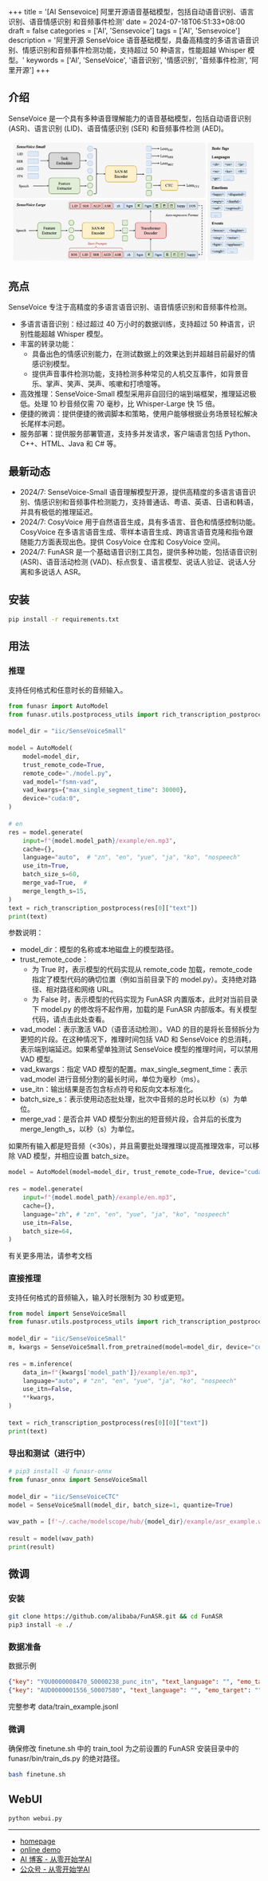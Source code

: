 +++
title = '[AI Sensevoice] 阿里开源语音基础模型，包括自动语音识别、语言识别、语音情感识别 和音频事件检测'
date = 2024-07-18T06:51:33+08:00
draft = false
categories = ['AI', 'Sensevoice']
tags = ['AI', 'Sensevoice']
description = '阿里开源 SenseVoice 语音基础模型，具备高精度的多语言语音识别、情感识别和音频事件检测功能，支持超过 50 种语言，性能超越 Whisper 模型。'
keywords = ['AI', 'SenseVoice', '语音识别', '情感识别', '音频事件检测', '阿里开源']
+++

## 介绍
SenseVoice 是一个具有多种语音理解能力的语音基础模型，包括自动语音识别 (ASR)、语言识别 (LID)、语音情感识别 (SER) 和音频事件检测 (AED)。

![sensevoice2](sensevoice2.png)

## 亮点

SenseVoice 专注于高精度的多语言语音识别、语音情感识别和音频事件检测。

- 多语言语音识别：经过超过 40 万小时的数据训练，支持超过 50 种语言，识别性能超越 Whisper 模型。
- 丰富的转录功能：
    - 具备出色的情感识别能力，在测试数据上的效果达到并超越目前最好的情感识别模型。
    - 提供声音事件检测功能，支持检测多种常见的人机交互事件，如背景音乐、掌声、笑声、哭声、咳嗽和打喷嚏等。
- 高效推理：SenseVoice-Small 模型采用非自回归的端到端框架，推理延迟极低。处理 10 秒音频仅需 70 毫秒，比 Whisper-Large 快 15 倍。
- 便捷的微调：提供便捷的微调脚本和策略，使用户能够根据业务场景轻松解决长尾样本问题。
- 服务部署：提供服务部署管道，支持多并发请求，客户端语言包括 Python、C++、HTML、Java 和 C# 等。

## 最新动态
- 2024/7: SenseVoice-Small 语音理解模型开源，提供高精度的多语言语音识别、情感识别和音频事件检测能力，支持普通话、粤语、英语、日语和韩语，并具有极低的推理延迟。
- 2024/7: CosyVoice 用于自然语音生成，具有多语言、音色和情感控制功能。CosyVoice 在多语言语音生成、零样本语音生成、跨语言语音克隆和指令跟随能力方面表现出色。提供 CosyVoice 仓库和 CosyVoice 空间。
- 2024/7: FunASR 是一个基础语音识别工具包，提供多种功能，包括语音识别 (ASR)、语音活动检测 (VAD)、标点恢复、语言模型、说话人验证、说话人分离和多说话人 ASR。

## 安装
```bash
pip install -r requirements.txt
```

## 用法
### 推理
支持任何格式和任意时长的音频输入。

```python
from funasr import AutoModel
from funasr.utils.postprocess_utils import rich_transcription_postprocess

model_dir = "iic/SenseVoiceSmall"

model = AutoModel(
    model=model_dir,
    trust_remote_code=True,
    remote_code="./model.py",    
    vad_model="fsmn-vad",
    vad_kwargs={"max_single_segment_time": 30000},
    device="cuda:0",
)

# en
res = model.generate(
    input=f"{model.model_path}/example/en.mp3",
    cache={},
    language="auto",  # "zn", "en", "yue", "ja", "ko", "nospeech"
    use_itn=True,
    batch_size_s=60,
    merge_vad=True,  #
    merge_length_s=15,
)
text = rich_transcription_postprocess(res[0]["text"])
print(text)
```

参数说明：

- model_dir：模型的名称或本地磁盘上的模型路径。
- trust_remote_code：
  - 为 True 时，表示模型的代码实现从 remote_code 加载，remote_code 指定了模型代码的确切位置（例如当前目录下的 model.py）。支持绝对路径、相对路径和网络 URL。
  - 为 False 时，表示模型的代码实现为 FunASR 内置版本，此时对当前目录下 model.py 的修改将不起作用，加载的是 FunASR 内部版本。有关模型代码，请点击此处查看。
- vad_model：表示激活 VAD（语音活动检测）。VAD 的目的是将长音频拆分为更短的片段。在这种情况下，推理时间包括 VAD 和 SenseVoice 的总消耗，表示端到端延迟。如果希望单独测试 SenseVoice 模型的推理时间，可以禁用 VAD 模型。
- vad_kwargs：指定 VAD 模型的配置。max_single_segment_time：表示 vad_model 进行音频分割的最长时间，单位为毫秒（ms）。
- use_itn：输出结果是否包含标点符号和反向文本标准化。
- batch_size_s：表示使用动态批处理，批次中音频的总时长以秒（s）为单位。
- merge_vad：是否合并 VAD 模型分割出的短音频片段，合并后的长度为 merge_length_s，以秒（s）为单位。

如果所有输入都是短音频（<30s），并且需要批处理推理以提高推理效率，可以移除 VAD 模型，并相应设置 batch_size。

```python
model = AutoModel(model=model_dir, trust_remote_code=True, device="cuda:0")

res = model.generate(
    input=f"{model.model_path}/example/en.mp3",
    cache={},
    language="zh", # "zn", "en", "yue", "ja", "ko", "nospeech"
    use_itn=False,
    batch_size=64, 
)
```

有关更多用法，请参考文档

### 直接推理
支持任何格式的音频输入，输入时长限制为 30 秒或更短。

```python
from model import SenseVoiceSmall
from funasr.utils.postprocess_utils import rich_transcription_postprocess

model_dir = "iic/SenseVoiceSmall"
m, kwargs = SenseVoiceSmall.from_pretrained(model=model_dir, device="cuda:0")

res = m.inference(
    data_in=f"{kwargs['model_path']}/example/en.mp3",
    language="auto", # "zn", "en", "yue", "ja", "ko", "nospeech"
    use_itn=False,
    **kwargs,
)

text = rich_transcription_postprocess(res[0][0]["text"])
print(text)
```

### 导出和测试（进行中）

```python
# pip3 install -U funasr-onnx
from funasr_onnx import SenseVoiceSmall

model_dir = "iic/SenseVoiceCTC"
model = SenseVoiceSmall(model_dir, batch_size=1, quantize=True)

wav_path = [f'~/.cache/modelscope/hub/{model_dir}/example/asr_example.wav']

result = model(wav_path)
print(result)
```

## 微调
### 安装
```bash
git clone https://github.com/alibaba/FunASR.git && cd FunASR
pip3 install -e ./
```

### 数据准备
数据示例

```json
{"key": "YOU0000008470_S0000238_punc_itn", "text_language": "", "emo_target": "", "event_target": "", "with_or_wo_itn": "", "target": "Including legal due diligence, subscription agreement, negotiation.", "source": "/cpfs01/shared/Group-speech/beinian.lzr/data/industrial_data/english_all/audio/YOU0000008470_S0000238.wav", "target_len": 7, "source_len": 140}
{"key": "AUD0000001556_S0007580", "text_language": "", "emo_target": "", "event_target": "", "with_or_wo_itn": "", "target": "there is a tendency to identify the self or take interest in what one has got used to", "source": "/cpfs01/shared/Group-speech/beinian.lzr/data/industrial_data/english_all/audio/AUD0000001556_S0007580.wav", "target_len": 18, "source_len": 360}
```

完整参考 data/train_example.jsonl

### 微调
确保修改 finetune.sh 中的 train_tool 为之前设置的 FunASR 安装目录中的 funasr/bin/train_ds.py 的绝对路径。

```bash
bash finetune.sh
```

## WebUI

```bash
python webui.py
```

---

- [homepage](https://fun-audio-llm.github.io/)
- [online demo](https://www.modelscope.cn/studios/iic/SenseVoice)
- [AI 博客 - 从零开始学AI](https://ai-blog.aihub2022.top/zh/post/ai-sensevoice-intro/)
- [公众号 - 从零开始学AI](https://mp.weixin.qq.com/s?__biz=MzA3MDIyNTgzNA==&mid=2649977621&idx=1&sn=c52c7b1bfd9e31272a8be0dff34b4740&chksm=86c7c9d0b1b040c6e02214d67ede3df9cd56065602cb32033a193cf3b83f7bbe747d1f58bf34#rd)
<!-- - [CSDN - 从零开始学AI](...) -->
<!-- - [掘金 - 从零开始学AI](...) -->
<!-- - [知乎 - 从零开始学AI](...) -->
<!-- - [阿里云 - 从零开始学AI](...) -->
<!-- - [腾讯云 - 从零开始学AI](...) -->
